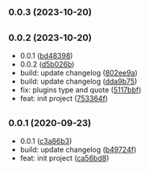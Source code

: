 ## <small>0.0.3 (2023-10-20)</small>




## <small>0.0.2 (2023-10-20)</small>

* 0.0.1 ([bd48398](https://github.com/posthtml/create-posthtml-ts/commit/bd48398))
* 0.0.2 ([d5b026b](https://github.com/posthtml/create-posthtml-ts/commit/d5b026b))
* build: update changelog ([802ee9a](https://github.com/posthtml/create-posthtml-ts/commit/802ee9a))
* build: update changelog ([dda9b75](https://github.com/posthtml/create-posthtml-ts/commit/dda9b75))
* fix: plugins type and quote ([5117bbf](https://github.com/posthtml/create-posthtml-ts/commit/5117bbf))
* feat: init project ([753364f](https://github.com/posthtml/create-posthtml-ts/commit/753364f))



## <small>0.0.1 (2020-09-23)</small>

* 0.0.1 ([c3a86b3](https://github.com/posthtml/create-posthtml-ts/commit/c3a86b3))
* build: update changelog ([b49724f](https://github.com/posthtml/create-posthtml-ts/commit/b49724f))
* feat: init project ([ca56bd8](https://github.com/posthtml/create-posthtml-ts/commit/ca56bd8))



